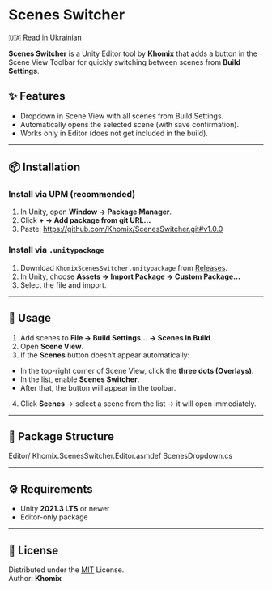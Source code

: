 # Scenes Switcher

[🇺🇦 Read in Ukrainian](README.uk.md)

**Scenes Switcher** is a Unity Editor tool by **Khomix** that adds a button in the Scene View Toolbar for quickly switching between scenes from **Build Settings**.

## ✨ Features
- Dropdown in Scene View with all scenes from Build Settings.
- Automatically opens the selected scene (with save confirmation).
- Works only in Editor (does not get included in the build).

---

## 📦 Installation

### Install via UPM (recommended)
1. In Unity, open **Window → Package Manager**.
2. Click **+ → Add package from git URL…**
3. Paste:
   https://github.com/Khomix/ScenesSwitcher.git#v1.0.0


### Install via `.unitypackage`
1. Download `KhomixScenesSwitcher.unitypackage` from [Releases](https://github.com/Khomix/Khomix.ScenesSwitcher/releases).
2. In Unity, choose **Assets → Import Package → Custom Package…**
3. Select the file and import.

---

## 🚀 Usage
1. Add scenes to **File → Build Settings… → Scenes In Build**.
2. Open **Scene View**.
3. If the **Scenes** button doesn’t appear automatically:
- In the top-right corner of Scene View, click the **three dots (Overlays)**.
- In the list, enable **Scenes Switcher**.
- After that, the button will appear in the toolbar.
4. Click **Scenes** → select a scene from the list → it will open immediately.

---

## 📂 Package Structure
Editor/
Khomix.ScenesSwitcher.Editor.asmdef
ScenesDropdown.cs

---

## ⚙️ Requirements
- Unity **2021.3 LTS** or newer
- Editor-only package

---

## 📜 License
Distributed under the [MIT](LICENSE) License.  
Author: **Khomix**

